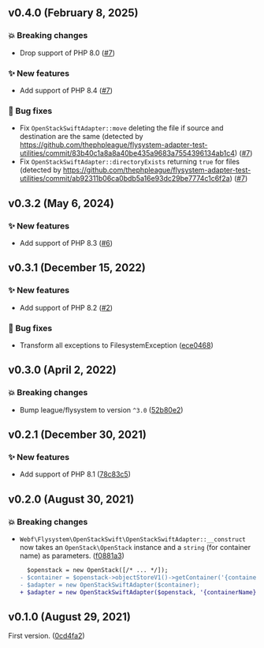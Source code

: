 ## v0.4.0 (February 8, 2025)

### 💥 Breaking changes

* Drop support of PHP 8.0 ([#7](https://github.com/webalternatif/flysystem-dsn/pull/7))

### ✨ New features

* Add support of PHP 8.4 ([#7](https://github.com/webalternatif/flysystem-dsn/pull/7))

### 🐛 Bug fixes

* Fix `OpenStackSwiftAdapter::move` deleting the file if source and destination are the same (detected by https://github.com/thephpleague/flysystem-adapter-test-utilities/commit/83b40c1a8a8a40be435a9683a7554396134ab1c4) ([#7](https://github.com/webalternatif/flysystem-dsn/pull/7))
* Fix `OpenStackSwiftAdapter::directoryExists` returning `true` for files (detected by https://github.com/thephpleague/flysystem-adapter-test-utilities/commit/ab92311b06ca0bdb5a16e93dc29be7774c1c6f2a) ([#7](https://github.com/webalternatif/flysystem-dsn/pull/7))

## v0.3.2 (May 6, 2024)

### ✨ New features

* Add support of PHP 8.3 ([#6](https://github.com/webalternatif/flysystem-dsn/pull/6))

## v0.3.1 (December 15, 2022)

### ✨ New features

* Add support of PHP 8.2 ([#2](https://github.com/webalternatif/flysystem-openstack-swift/pull/2))

### 🐛 Bug fixes

* Transform all exceptions to FilesystemException ([ece0468](https://github.com/webalternatif/flysystem-openstack-swift/commit/ece0468d73b67b47d2d6b86e87f7bc4d61d0966b))

## v0.3.0 (April 2, 2022)

### 💥 Breaking changes

* Bump league/flysystem to version `^3.0` ([52b80e2](https://github.com/webalternatif/flysystem-openstack-swift/commit/52b80e2d876b61bfbf57a77d95c75ee9a30378bf))

## v0.2.1 (December 30, 2021)

### ✨ New features

* Add support of PHP 8.1 ([78c83c5](https://github.com/webalternatif/flysystem-openstack-swift/commit/78c83c525f0d1f42ffa8ac954a6efb11d261df5a))

## v0.2.0 (August 30, 2021)

### 💥 Breaking changes

* `Webf\Flysystem\OpenStackSwift\OpenStackSwiftAdapter::__construct` now takes an `OpenStack\OpenStack` instance and a `string` (for container name) as parameters. ([f0881a3](https://github.com/webalternatif/flysystem-openstack-swift/commit/f0881a3a6dcd13e609031595e4fffb3680b915ed))
  ```diff
    $openstack = new OpenStack([/* ... */]);
  - $container = $openstack->objectStoreV1()->getContainer('{containerName}');
  - $adapter = new OpenStackSwiftAdapter($container);
  + $adapter = new OpenStackSwiftAdapter($openstack, '{containerName}');
  ```

## v0.1.0 (August 29, 2021)

First version. ([0cd4fa2](https://github.com/webalternatif/flysystem-openstack-swift/commit/0cd4fa27f1ac8604dab16d30b21ab8f77f4167a8))
